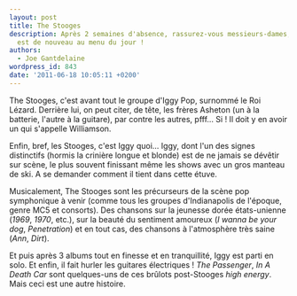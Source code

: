 ```yaml
---
layout: post
title: The Stooges
description: Après 2 semaines d'absence, rassurez-vous messieurs-dames, l'approximatif
  est de nouveau au menu du jour !
authors:
  - Joe Gantdelaine
wordpress_id: 843
date: '2011-06-18 10:05:11 +0200'
---
```

The Stooges, c'est avant tout le groupe d'Iggy Pop, surnommé le Roi Lézard. Derrière lui, on peut citer, de tête, les frères Asheton (un à la batterie, l'autre à la guitare), par contre les autres, pfff… Si ! Il doit y en avoir un qui s'appelle Williamson.

Enfin, bref, les Stooges, c'est Iggy quoi… Iggy, dont l'un des signes distinctifs (hormis la crinière longue et blonde) est de ne jamais se dévêtir sur scène, le plus souvent finissant même les shows avec un gros manteau de ski. A se demander comment il tient dans cette étuve.

Musicalement, The Stooges sont les précurseurs de la scène pop symphonique à venir (comme tous les groupes d'Indianapolis de l'époque, genre MC5 et consorts). Des chansons sur la jeunesse dorée états-unienne (*1969*, *1970*, etc.), sur la beauté du sentiment amoureux (*I wanna be your dog*, *Penetration*) et en tout cas, des chansons à l'atmosphère très saine (*Ann*, *Dirt*).

Et puis après 3 albums tout en finesse et en tranquillité, Iggy est parti en solo. Et enfin, il fait hurler les guitares électriques ! *The Passenger*, *In A Death Car* sont quelques-uns de ces brûlots post-Stooges *high energy*. Mais ceci est une autre histoire.
